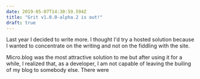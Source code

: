 ```yaml
---
date: 2019-05-07T14:30:59.594Z
title: "Grit v1.0.0-alpha.2 is out!"
draft: true
---
```


Last year I decided to write more. I thought I'd try a hosted solution because I wanted to concentrate on the writing and not on the fiddling with the site.

Micro.blog was the most attractive solution to me but after using it for a while, I realized that, as a developer, I am not capable of leaving the builing of my blog to somebody else. There were
